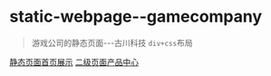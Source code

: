 # static-webpage--gamecompany
> 游戏公司的静态页面---古川科技
``div+css``布局 <br>

 [静态页面首页展示](https://cyanar.github.io/static-webpage-gamecompany/index.html)
 [二级页面产品中心](https://cyanar.github.io/static-webpage-gamecompany/product.html)